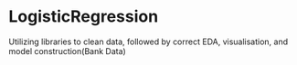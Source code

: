 # LogisticRegression
Utilizing libraries to clean data, followed by correct EDA, visualisation, and model construction(Bank Data)

